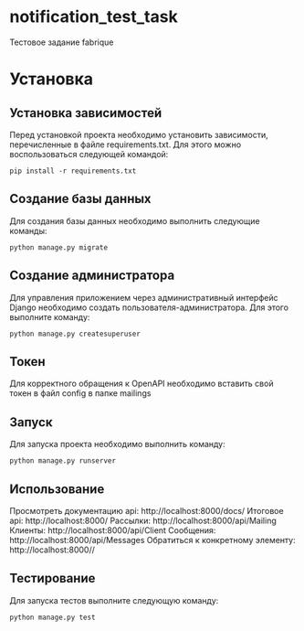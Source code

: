 # notification_test_task
Тестовое задание fabrique
# Установка
## Установка зависимостей
Перед установкой проекта необходимо установить зависимости, перечисленные в файле requirements.txt. Для этого можно воспользоваться следующей командой:

````
pip install -r requirements.txt
````

## Создание базы данных
Для создания базы данных необходимо выполнить следующие команды:

````
python manage.py migrate
````

## Создание администратора
Для управления приложением через административный интерфейс Django необходимо создать пользователя-администратора. Для этого выполните команду:

````
python manage.py createsuperuser
````

## Токен
Для корректного обращения к OpenAPI необходимо вставить свой токен в файл config в папке mailings

## Запуск
Для запуска проекта необходимо выполнить команду:

````
python manage.py runserver
````

## Использование
Просмотреть документацию api: http://localhost:8000/docs/
Итоговое api: http://localhost:8000/
Рассылки: http://localhost:8000/api/Mailing
Клиенты: http://localhost:8000/api/Client
Сообщения: http://localhost:8000/api/Messages
Обратиться к конкретному элементу: http://localhost:8000/<object>/<pk>


## Тестирование
Для запуска тестов выполните следующую команду:

````
python manage.py test
````
